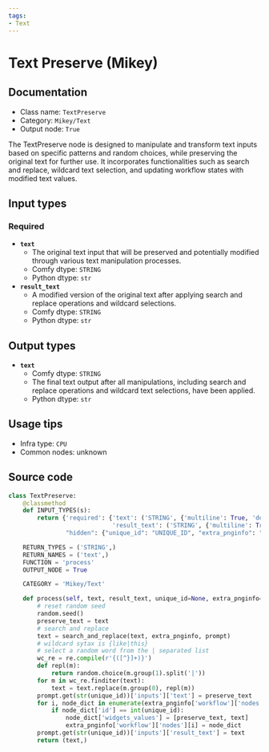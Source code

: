 ```yaml
---
tags:
- Text
---
```


# Text Preserve (Mikey)
## Documentation
- Class name: `TextPreserve`
- Category: `Mikey/Text`
- Output node: `True`

The TextPreserve node is designed to manipulate and transform text inputs based on specific patterns and random choices, while preserving the original text for further use. It incorporates functionalities such as search and replace, wildcard text selection, and updating workflow states with modified text values.
## Input types
### Required
- **`text`**
    - The original text input that will be preserved and potentially modified through various text manipulation processes.
    - Comfy dtype: `STRING`
    - Python dtype: `str`
- **`result_text`**
    - A modified version of the original text after applying search and replace operations and wildcard selections.
    - Comfy dtype: `STRING`
    - Python dtype: `str`
## Output types
- **`text`**
    - Comfy dtype: `STRING`
    - The final text output after all manipulations, including search and replace operations and wildcard text selections, have been applied.
    - Python dtype: `str`
## Usage tips
- Infra type: `CPU`
- Common nodes: unknown


## Source code
```python
class TextPreserve:
    @classmethod
    def INPUT_TYPES(s):
        return {'required': {'text': ('STRING', {'multiline': True, 'default': 'Input Text Here', 'dynamicPrompts': False}),
                             'result_text': ('STRING', {'multiline': True, 'default': 'Result Text Here (will be replaced)'})},
                "hidden": {"unique_id": "UNIQUE_ID", "extra_pnginfo": "EXTRA_PNGINFO", "prompt": "PROMPT"}}

    RETURN_TYPES = ('STRING',)
    RETURN_NAMES = ('text',)
    FUNCTION = 'process'
    OUTPUT_NODE = True

    CATEGORY = 'Mikey/Text'

    def process(self, text, result_text, unique_id=None, extra_pnginfo=None, prompt=None):
        # reset random seed
        random.seed()
        preserve_text = text
        # search and replace
        text = search_and_replace(text, extra_pnginfo, prompt)
        # wildcard sytax is {like|this}
        # select a random word from the | separated list
        wc_re = re.compile(r'{([^}]+)}')
        def repl(m):
            return random.choice(m.group(1).split('|'))
        for m in wc_re.finditer(text):
            text = text.replace(m.group(0), repl(m))
        prompt.get(str(unique_id))['inputs']['text'] = preserve_text
        for i, node_dict in enumerate(extra_pnginfo['workflow']['nodes']):
            if node_dict['id'] == int(unique_id):
                node_dict['widgets_values'] = [preserve_text, text]
                extra_pnginfo['workflow']['nodes'][i] = node_dict
        prompt.get(str(unique_id))['inputs']['result_text'] = text
        return (text,)

```
